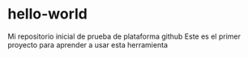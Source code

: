 # hello-world
Mi repositorio inicial de prueba de plataforma github
Este es el primer proyecto para aprender a usar esta herramienta
